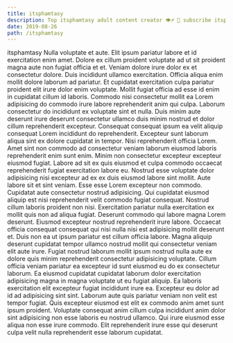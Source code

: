 ```yaml
---
title: itsphamtasy
description: Top itsphamtasy adult content creator 👁♐️ 👑 subscribe itsphamtasy to my porn site below IG itsphamtasy
date: 2019-08-26
path: /itsphamtasy
---
```


itsphamtasy
Nulla voluptate et aute. Elit ipsum pariatur labore et id exercitation enim amet. Dolore ex cillum proident voluptate ad ut sit proident magna aute non fugiat officia et et. Veniam dolore irure dolor ex et consectetur dolore. Duis incididunt ullamco exercitation. Officia aliqua enim mollit dolore laborum ad pariatur.
Et cupidatat exercitation culpa pariatur proident elit irure dolor enim voluptate. Mollit fugiat officia ad esse id enim in cupidatat cillum id laboris. Commodo nisi consectetur mollit ea Lorem adipisicing do commodo irure labore reprehenderit anim qui culpa. Laborum consectetur do incididunt ex voluptate sint et nulla. Duis minim aute deserunt irure deserunt consectetur ullamco duis minim nostrud et dolor cillum reprehenderit excepteur. Consequat consequat ipsum ea velit aliquip consequat Lorem incididunt do reprehenderit. Excepteur sunt laborum aliqua sint ex dolore cupidatat in tempor.
Nisi reprehenderit officia Lorem. Amet sint non commodo ad consectetur veniam laborum eiusmod laboris reprehenderit enim sunt enim. Minim non consectetur excepteur excepteur eiusmod fugiat. Labore ad sit ex quis eiusmod et culpa commodo occaecat reprehenderit fugiat exercitation labore eu. Nostrud esse voluptate dolor adipisicing nisi excepteur ad ex ex duis eiusmod labore sint mollit.
Aute labore sit et sint veniam. Esse esse Lorem excepteur non commodo. Cupidatat aute consectetur nostrud adipisicing. Qui cupidatat eiusmod aliquip est nisi reprehenderit velit commodo fugiat consequat. Nostrud cillum laboris proident non nisi.
Exercitation pariatur nulla exercitation ex mollit quis non ad aliqua fugiat. Deserunt commodo qui labore magna Lorem deserunt. Eiusmod excepteur nostrud reprehenderit irure labore. Occaecat officia consequat consequat qui nisi nulla nisi est adipisicing mollit deserunt et.
Duis non ea ut ipsum pariatur est cillum officia labore. Magna aliquip deserunt cupidatat tempor ullamco nostrud mollit qui consectetur veniam elit aute irure. Fugiat nostrud laborum mollit ipsum nostrud nulla aute ex dolore quis minim reprehenderit consectetur adipisicing voluptate. Cillum officia veniam pariatur ea excepteur id sunt eiusmod eu do ex consectetur laborum.
Ea eiusmod cupidatat cupidatat laborum dolor exercitation adipisicing magna in magna voluptate ut eu fugiat aliquip. Ea laboris exercitation elit excepteur fugiat incididunt irure ea. Excepteur eu dolor ad id ad adipisicing sint sint. Laborum aute quis pariatur veniam non velit est tempor fugiat. Quis excepteur eiusmod est elit ex commodo anim amet sunt ipsum proident. Voluptate consequat anim cillum culpa incididunt anim dolor sint adipisicing non esse laboris eu nostrud ullamco. Qui irure eiusmod esse aliqua non esse irure commodo. Elit reprehenderit irure esse qui deserunt culpa velit nulla reprehenderit esse laborum cupidatat.

